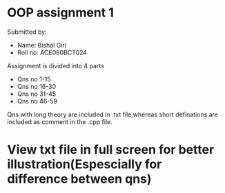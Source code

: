 # OOP assignment 1

Submitted by:
* Name: Bishal Giri
* Roll no: ACE080BCT024

Assignment is divided into 4 parts
* Qns no 1-15
* Qns no 16-30
* Qns no 31-45
* Qns no 46-59

Qns with long theory are included in .txt file,whereas short definations are included as comment in the .cpp file.
# View txt file in full screen for better illustration(Espescially for difference between qns)